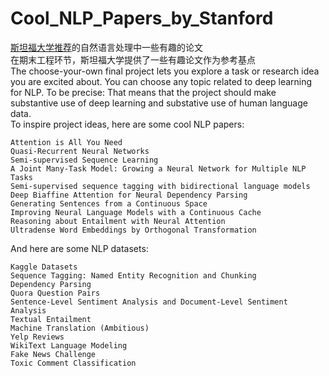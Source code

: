 # Cool_NLP_Papers_by_Stanford
[斯坦福大学推荐](https://web.stanford.edu/class/cs224n/project.html)的自然语言处理中一些有趣的论文  
在期末工程环节，斯坦福大学提供了一些有趣论文作为参考基点   
The choose-your-own final project lets you explore a task or research idea you are excited about. You can choose any topic related to deep learning for NLP. To be precise: That means that the project should make substantive use of deep learning and substative use of human language data.    
To inspire project ideas, here are some cool NLP papers:

    Attention is All You Need
    Quasi-Recurrent Neural Networks
    Semi-supervised Sequence Learning
    A Joint Many-Task Model: Growing a Neural Network for Multiple NLP Tasks
    Semi-supervised sequence tagging with bidirectional language models
    Deep Biaffine Attention for Neural Dependency Parsing
    Generating Sentences from a Continuous Space
    Improving Neural Language Models with a Continuous Cache
    Reasoning about Entailment with Neural Attention
    Ultradense Word Embeddings by Orthogonal Transformation

And here are some NLP datasets:

    Kaggle Datasets
    Sequence Tagging: Named Entity Recognition and Chunking
    Dependency Parsing
    Quora Question Pairs
    Sentence-Level Sentiment Analysis and Document-Level Sentiment Analysis
    Textual Entailment
    Machine Translation (Ambitious)
    Yelp Reviews
    WikiText Language Modeling
    Fake News Challenge
    Toxic Comment Classification
